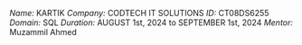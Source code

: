 *Name:*  KARTIK
*Company:*  CODTECH IT SOLUTIONS
*ID:*  CT08DS6255
*Domain:*  SQL
*Duration:*  AUGUST 1st, 2024 to SEPTEMBER 1st, 2024
*Mentor:*  Muzammil Ahmed 
